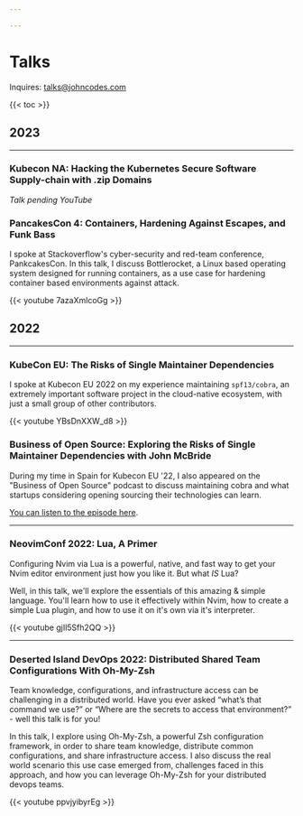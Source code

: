 ```yaml
---

---
```


# Talks

Inquires: talks@johncodes.com

{{< toc >}}

## 2023

---
### Kubecon NA: Hacking the Kubernetes Secure Software Supply-chain with .zip Domains

_Talk pending YouTube_

### PancakesCon 4: Containers, Hardening Against Escapes, and Funk Bass

I spoke at Stackoverflow's cyber-security and red-team conference, PankcakesCon.
In this talk, I discuss Bottlerocket, a Linux based operating system designed for running containers,
as a use case for hardening container based environments against attack.

{{< youtube 7azaXmlcoGg >}}

## 2022

---
### KubeCon EU: The Risks of Single Maintainer Dependencies

I spoke at Kubecon EU 2022 on my experience maintaining `spf13/cobra`,
an extremely important software project in the cloud-native ecosystem,
with just a small group of other contributors.

{{< youtube YBsDnXXW_d8 >}}


### Business of Open Source: Exploring the Risks of Single Maintainer Dependencies with John McBride

During my time in Spain for Kubecon EU '22,
I also appeared on the "Business of Open Source" podcast to discuss maintaining cobra
and what startups considering opening sourcing their technologies can learn.

[You can listen to the episode here](https://share.transistor.fm/s/51727ee9).

---
### NeovimConf 2022: Lua, A Primer

Configuring Nvim via Lua is a powerful, native, and fast way to get your Nvim editor environment just how you like it.
But what _IS_ Lua?

Well, in this talk, we'll explore the essentials of this amazing & simple language.
You'll learn how to use it effectively within Nvim, how to create a simple Lua plugin,
and how to use it on it's own via it's interpreter.

{{< youtube gjIl5Sfh2QQ >}}

---
### Deserted Island DevOps 2022: Distributed Shared Team Configurations With Oh-My-Zsh

Team knowledge, configurations, and infrastructure access can be challenging in a distributed world.
Have you ever asked “what’s that command we use?”
or “Where are the secrets to access that environment?” - well this talk is for you!

In this talk, I explore using Oh-My-Zsh, a powerful Zsh configuration framework,
in order to share team knowledge, distribute common configurations, and share infrastructure access.
I also discuss the real world scenario this use case emerged from,
challenges faced in this approach, and how you can leverage Oh-My-Zsh for your distributed devops teams.

{{< youtube ppvjyibyrEg >}}
